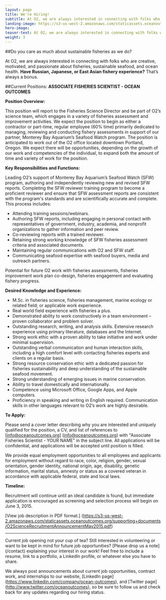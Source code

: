 ```yaml
---
layout: page 
title: We're Hiring!
subtitle: At O2, we are always interested in connecting with folks who are creative, motivated, and passionate about fisheries, sustainable seafood, and ocean health.
landing-image: https://s3-us-west-2.amazonaws.com/staticassets.oceanoutcomes.org/rollover+images/join-our-team-rollover.jpg
hero-image:
teaser-text: At O2, we are always interested in connecting with folks who are creative, motivated, and passionate about fisheries, sustainable seafood, and ocean health.
weight: 3
---
```

##Do you care as much about sustainable fisheries as we do?

At O2, we are always interested in connecting with folks who are creative, motivated, and passionate about fisheries, sustainable seafood, and ocean health. **Have Russian, Japanese, or East Asian fishery experience?** That’s always a bonus.

##Current Positions: 
**ASSOCIATE FISHERIES SCIENTIST - OCEAN OUTCOMES**

**Position Overview:**

This position will report to the Fisheries Science Director and be part of O2’s science team, which engages in a variety of fisheries assessment and improvement activities. We expect the position to begin as either a contractor or part-time, regular employee (60% time) primarily dedicated to managing, reviewing and conducting fishery assessments in support of our partner, Monterey Bay Aquarium’s Seafood Watch program. The position is anticipated to work out of the O2 office located downtown Portland, Oregon. We expect there will be opportunities, depending on the growth of our work and competencies of the individual, to expand both the amount of time and variety of work for the position.

**Key Responsibilities and Functions:**

Leading O2’s support of Monterey Bay Aquarium’s Seafood Watch (SFW) program, authoring and independently reviewing new and revised SFW reports. Completing the SFW reviewer training program to become a proficient reviewer and ensure that SFW assessment reports are consistent with the program's standards and are scientifically accurate and complete. This process includes:

* Attending training sessions/webinars.
* Authoring SFW reports, including engaging in personal contact with representatives of government, industry, academia, and nonprofit organizations to gather information and peer review.  
* Co-reviewing reports with a trained reviewer.
* Retaining strong working knowledge of SFW fisheries assessment criteria and associated documents.
* Maintaining regular communications with O2 and SFW staff.
* Communicating seafood expertise with seafood buyers, media and outreach partners.

Potential for future O2 work with fisheries assessments, fisheries improvement work plan co-design, fisheries engagement and evaluating fishery progress. 

**Desired Knowledge and Experience:**

* M.Sc. in fisheries science, fisheries management, marine ecology or related field; or applicable work experience.
* Real world field experience with fisheries a plus.
* Demonstrated ability to work constructively in a team environment – proven collaborator and problem solver.
* Outstanding research, writing, and analysis skills. Extensive research experience using primary literature, databases and the Internet. 
* Strong work ethic with a proven ability to take initiative and work under minimal supervision.
* Outstanding verbal communication and human interaction skills, including a high comfort level with contacting fisheries experts and clients on a regular basis.
* Strong resource conservation ethic with a dedicated passion for fisheries sustainability and deep understanding of the sustainable seafood movement.
* Strong understanding of emerging issues in marine conservation.
* Ability to travel domestically and internationally.
* Competence using Microsoft Office, Google Apps, and Apple computers.
* Proficiency in speaking and writing in English required. Communication skills in other languages relevant to O2’s work are highly desirable.  

**To Apply:**

Please send a cover letter describing why you are interested and uniquely qualified for the position, a CV, and list of references to [info@oceanoutcomes.org] (info@oceanoutcomes.org) with "Associate Fisheries Scientist - YOUR NAME" in the subject line. All applications will be confidential, and applications will be accepted until position is filled. 

We provide equal employment opportunities to all employees and applicants for employment without regard to race, color, religion, gender, sexual orientation, gender identity, national origin, age, disability, genetic information, marital status, amnesty or status as a covered veteran in accordance with applicable federal, state and local laws.

**Timeline:** 

Recruitment will continue until an ideal candidate is found, but immediate application is encouraged as screening and selection process will begin on June 3, 2015.

[View job description in PDF format.] (https://s3-us-west-2.amazonaws.com/staticassets.oceanoutcomes.org/supporting+documents/O2ScienceRecruitmentAnnouncementMay2015.pdf)
______

Current job opening not your cup of tea? Still interested in volunteering or want to be kept in mind for future job opportunities? [Please drop us a note] (/contact) explaining your interest in our work! Feel free to include a resume, link to a portfolio, a LinkedIn profile, or whatever else you have to share. 

We always post announcements about current job opportunities, contract work, and internships to our website, [LinkedIn page] (https://www.linkedin.com/company/ocean-outcomes), and [Twitter page] (http://www.twitter.com/oceanoutcomes), so be sure to follow us and check back for any updates regarding our hiring status.
